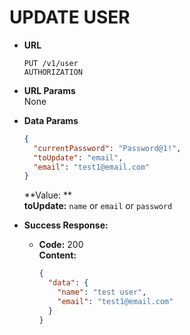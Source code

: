 # UPDATE USER

- **URL**

  `PUT /v1/user` <br/>
  `AUTHORIZATION`

- **URL Params** <br/>
  None

- **Data Params**

  ```json
  {
    "currentPassword": "Password@1!",
    "toUpdate": "email",
    "email": "test1@email.com"
  }
  ```

  **Value: ** <br/>
  **toUpdate:** `name` or `email` or `password`

- **Success Response:**

  - **Code:** 200 <br/>
    **Content:**

    ```json
    {
      "data": {
        "name": "test user",
        "email": "test1@email.com"
      }
    }
    ```
